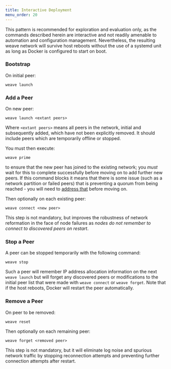 ```yaml
---
title: Interactive Deployment
menu_order: 20
---
```


This pattern is recommended for exploration and evaluation only, as
the commands described herein are interactive and not readily amenable
to automation and configuration management. Nevertheless, the
resulting weave network will survive host reboots without the use of a
systemd unit as long as Docker is configured to start on boot.

### Bootstrap

On initial peer:

    weave launch

### Add a Peer

On new peer:

    weave launch <extant peers>

Where `<extant peers>` means all peers in the network, initial and
subsequently added, which have not been explicitly removed. It should
include peers which are temporarily offline or stopped.

You must then execute:

    weave prime

to ensure that the new peer has joined to the existing network; you
_must_ wait for this to complete successfully before moving on to add
further new peers. If this command blocks it means that there is some
issue (such as a network partition or failed peers) that is preventing
a quorum from being reached - you will need to [address
that](/site/troubleshooting.md) before moving on.

Then optionally on each existing peer:

    weave connect <new peer>

This step is not mandatory, but improves the robustness of network
reformation in the face of node failures as _nodes do not remember to
connect to discovered peers on restart_.

### Stop a Peer

A peer can be stopped temporarily with the following command:

    weave stop

Such a peer will remember IP address allocation information on the
next `weave launch` but will forget any discovered peers or
modifications to the initial peer list that were made with `weave
connect` or `weave forget`. Note that if the host reboots, Docker
will restart the peer automatically.

### Remove a Peer

On peer to be removed:

    weave reset

Then optionally on each remaining peer:

    weave forget <removed peer>

This step is not mandatory, but it will eliminate log noise and
spurious network traffic by stopping reconnection attempts and
preventing further connection attempts after restart.
